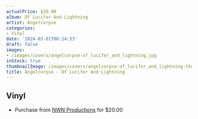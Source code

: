 ```yaml
---
actualPrice: $20.00
album: Of Lucifer And Lightning
artist: Angelcorpse
categories:
- Vinyl
date: '2024-03-01T06:14:53'
draft: false
images:
- /images/covers/angelcorpse-of_lucifer_and_lightning.jpg
inStock: true
thumbnailImage: /images/covers/angelcorpse-of_lucifer_and_lightning-thumb.jpg
title: Angelcorpse - Of Lucifer And Lightning
---
```


## Vinyl
* Purchase from [NWN Productions](http://shop.nwnprod.com/index.php?route=product/product&path=75&product_id=35001&sort=pd.name&order=ASC) for $20.00
